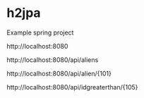 # h2jpa
Example spring project

http://localhost:8080

http://localhost:8080/api/aliens

http://localhost:8080/api/alien/{101}

http://localhost:8080/api/idgreaterthan/{105}


